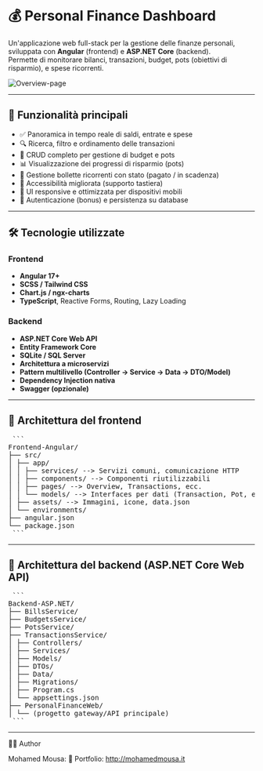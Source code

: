 # 💰 Personal Finance Dashboard
Un'applicazione web full-stack per la gestione delle finanze personali, sviluppata con **Angular** (frontend) e **ASP.NET Core** (backend).  
Permette di monitorare bilanci, transazioni, budget, pots (obiettivi di risparmio), e spese ricorrenti.

![Overview-page](https://github.com/user-attachments/assets/ee431eb1-2f8d-4753-839c-11d875b4a5ce)

---

## 🚀 Funzionalità principali

- ✅ Panoramica in tempo reale di saldi, entrate e spese
- 🔍 Ricerca, filtro e ordinamento delle transazioni
- 🧾 CRUD completo per gestione di budget e pots
- 📊 Visualizzazione dei progressi di risparmio (pots)
- 💸 Gestione bollette ricorrenti con stato (pagato / in scadenza)
- 🧠 Accessibilità migliorata (supporto tastiera)
- 📱 UI responsive e ottimizzata per dispositivi mobili
- 🔐 Autenticazione (bonus) e persistenza su database

---

## 🛠️ Tecnologie utilizzate

### Frontend
- **Angular 17+**
- **SCSS / Tailwind CSS**
- **Chart.js / ngx-charts**
- **TypeScript**, Reactive Forms, Routing, Lazy Loading

### Backend
- **ASP.NET Core Web API**
- **Entity Framework Core**
- **SQLite / SQL Server**
- **Architettura a microservizi**
- **Pattern multilivello (Controller → Service → Data → DTO/Model)**
- **Dependency Injection nativa**
- **Swagger (opzionale)**

---

##  📁 Architettura del frontend
<pre> ``` 
Frontend-Angular/
├── src/
│ ├── app/
│ │ ├── services/ --> Servizi comuni, comunicazione HTTP
│ │ ├── components/ --> Componenti riutilizzabili
│ │ ├── pages/ --> Overview, Transactions, ecc.
│ │ └── models/ --> Interfaces per dati (Transaction, Pot, ecc.)
│ ├── assets/ --> Immagini, icone, data.json
│ └── environments/
├── angular.json
└── package.json
 ``` </pre>
 ---
## 🧱 Architettura del backend (ASP.NET Core Web API)
<pre> ```
Backend-ASP.NET/
├── BillsService/
├── BudgetsService/
├── PotsService/
├── TransactionsService/
│ ├── Controllers/
│ ├── Services/
│ ├── Models/
│ ├── DTOs/
│ ├── Data/
│ ├── Migrations/
│ ├── Program.cs
│ └── appsettings.json
├── PersonalFinanceWeb/
│ └── (progetto gateway/API principale)
 ``` </pre>
---
🙋‍♂️ Author

Mohamed Mousa:
🔗 Portfolio: http://mohamedmousa.it
